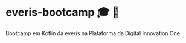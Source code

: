 # everis-bootcamp :mortar_board: :pencil: 
Bootcamp em Kotlin da everis na Plataforma da Digital Innovation One
